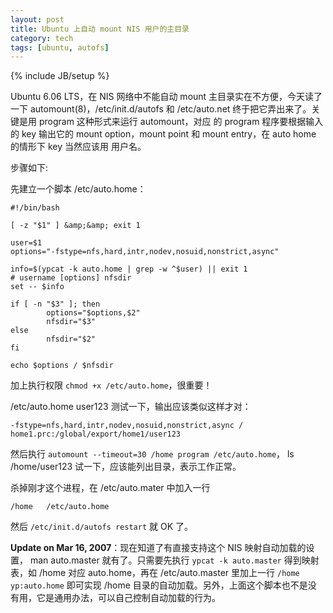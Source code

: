 ```yaml
---
layout: post
title: Ubuntu 上自动 mount NIS 用户的主目录
category: tech
tags: [ubuntu, autofs]
---
```

{% include JB/setup %}

Ubuntu 6.06 LTS，在 NIS 网络中不能自动 mount 主目录实在不方便，今天读了一下
automount(8)，/etc/init.d/autofs 和 /etc/auto.net 终于把它弄出来了。关键是用
program 这种形式来运行 automount，对应 的 program 程序要根据输入的 key 输出它的
mount option，mount point 和 mount entry，在 auto home 的情形下 key 当然应该用
用户名。

步骤如下:

先建立一个脚本 /etc/auto.home：

    #!/bin/bash
    
    [ -z "$1" ] &amp;&amp; exit 1
    
    user=$1
    options="-fstype=nfs,hard,intr,nodev,nosuid,nonstrict,async"
    
    info=$(ypcat -k auto.home | grep -w ^$user) || exit 1
    # username [options] nfsdir
    set -- $info
    
    if [ -n "$3" ]; then
            options="$options,$2"
            nfsdir="$3"
    else
            nfsdir="$2"
    fi
    
    echo $options / $nfsdir

加上执行权限 `chmod +x /etc/auto.home`，很重要！

/etc/auto.home user123 测试一下，输出应该类似这样才对：

    -fstype=nfs,hard,intr,nodev,nosuid,nonstrict,async / home1.prc:/global/export/home1/user123

然后执行 `automount --timeout=30 /home program /etc/auto.home`，
ls /home/user123 试一下，应该能列出目录，表示工作正常。

杀掉刚才这个进程，在 /etc/auto.mater 中加入一行

    /home   /etc/auto.home

然后 `/etc/init.d/autofs restart` 就 OK 了。

**Update on Mar 16, 2007**：现在知道了有直接支持这个 NIS 映射自动加载的设置，
man auto.master 就有了。只需要先执行 `ypcat -k auto.master` 得到映射
表，如 /home 对应 auto.home，再在 /etc/auto.master 里加上一行 
`/home yp:auto.home` 即可实现 /home 目录的自动加载。另外，上面这个脚本也不是没
有用，它是通用办法，可以自己控制自动加载的行为。
